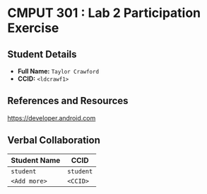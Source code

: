 # CMPUT 301 : Lab 2 Participation Exercise

## Student Details

- **Full Name:** `Taylor Crawford`
- **CCID:** `<ldcrawf1>`

## References and Resources

https://developer.android.com

## Verbal Collaboration

| Student Name | CCID      |
| ------------ | --------- |
| `student`    | `student` |
| `<Add more>` | `<CCID>`  |
